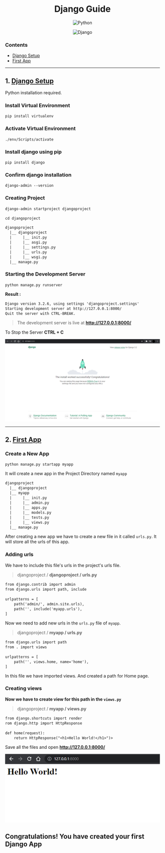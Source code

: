 <div align="center" >

<h1> Django Guide</h1>

<p float="left">
  

![Python](https://img.shields.io/badge/python-3670A0?style=for-the-badge&logo=python&logoColor=ffdd54) 

![Django](https://img.shields.io/badge/django-%23092E20.svg?style=for-the-badge&logo=django&logoColor=white)

</p>


</div>

### Contents
- [Django Setup](#1-django-setup)
- [First App](#2-first-app)
---
## 1. [Django Setup]()
Python installation required.
### Install Virtual Environment
  ```
  pip install virtualenv
  ```
  
### Activate Virtual Environment
  ```
  ./env/Scripts/activate
  ```

### Install django using pip
  ```
  pip install django
  ```

### Confirm django installation
  ```
  django-admin --version
  ```

### Creating Project
```
django-admin startproject djangoproject
```

`cd djangoproject`

```
djangoproject
  |__ djangoproject
  |     |__ init.py
  |     |__ asgi.py
  |     |__ settings.py
  |     |__ urls.py
  |     |__ wsgi.py
  |__ manage.py
```

### Starting the Development Server
```
python manage.py runserver
```

**Result :**

```
Django version 3.2.6, using settings 'djangoproject.settings'
Starting development server at http://127.0.0.1:8000/        
Quit the server with CTRL-BREAK.
```

> The development server is live at 
**http://127.0.0.1:8000/**

To Stop the Server
 **CTRL + C** 

![Django Successful](./images/django-successful.png)

---
## 2. [First App]()

### Create a New App
```
python manage.py startapp myapp
```
It will create a new app in the Project Directory named `myapp`

```
djangoproject
  |__ djangoproject
  |__ myapp
  |     |__ init.py
  |     |__ admin.py
  |     |__ apps.py
  |     |__ models.py
  |     |__ tests.py
  |     |__ views.py
  |__ manage.py
```
After creating a new app we have to create a new file in it called `urls.py`. It will store all the urls of this app.

### Adding urls
We have to include this file's urls in the project's urls file.

> djangoproject / **djangoproject / urls.py**
```
from django.contrib import admin
from django.urls import path, include

urlpatterns = [
    path('admin/', admin.site.urls), 
    path('', include('myapp.urls'),
]
```

Now we need to add new urls in the `urls.py` file of `myapp`.

> djangoproject / **myapp / urls.py**
```
from django.urls import path
from . import views

urlpatterns = [ 
    path('', views.home, name='home'), 
] 
```

In this file we have imported views.
And created a path for Home page.

### Creating views

**Now we have to create view for this path in the `views.py`**

> djangoproject / **myapp / views.py**
```
from django.shortcuts import render
rom django.http import HttpResponse

def home(request):
    return HttpResponse("<h1>Hello World!</h1>")> 
```

Save all the files and open **http://127.0.0.1:8000/**

![First-App](images/first-app.png)

## **Congratulations! You have created your first Django App**